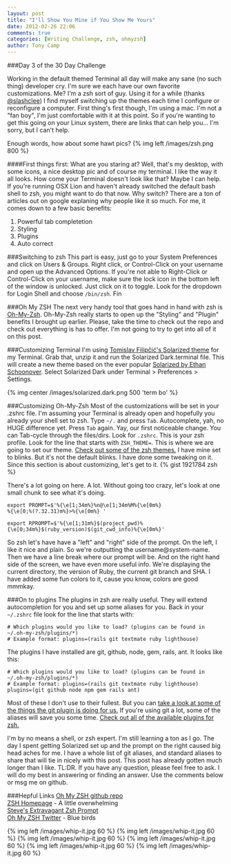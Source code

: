 ```yaml
---
layout: post
title: "I'll Show You Mine if You Show Me Yours"
date: 2012-02-26 22:06
comments: true
categories: [Writing Challenge, zsh, ohmyzsh]
author: Tony Camp 
---
```

###Day 3 of the 30 Day Challenge

Working in the default themed Terminal all day will make any sane (no such thing) developer cry. I'm sure we each have our own favorite customizations. Me? I'm a zsh sort of guy. Using it for a while (thanks [@slashclee][6]) I find myself switching up the themes each time I configure or reconfigure a computer. First thing's first though, I'm using a mac. I'm not a "fan boy", I'm just comfortable with it at this point. So if you're wanting to get this going on your Linux system, there are links that can help you... I'm sorry, but I can't help.

Enough words, how about some hawt pics?
{% img left /images/zsh.png 800 %}

####First things first: What are you staring at?
Well, that's my desktop, with some icons, a nice desktop pic and of course my terminal. I like the way it all looks. How come your Terminal doesn't look like that? Maybe I can help. If you're running OSX Lion and haven't already switched the default bash shell to zsh, you might want to do that now. Why switch? There are a ton of articles out on google explaning why people like it so much. For me, it comes down to a few basic benefits:
<ol>
	<li>Powerful tab completetion</li>
	<li>Styling</li>
	<li>Plugins</li>
	<li>Auto correct</li>
</ol>

###Switching to zsh
This part is easy, just go to your System Preferences and click on Users & Groups. Right click, or Control-Click on your username and open up the Advanced Options. If you're not able to Right-Click or Control-Click on your username, make sure the lock icon in the bottom left of the window is unlocked. Just click on it to toggle. Look for the dropdown for Login Shell and choose `/bin/zsh`. Fin

###Oh My ZSH
The next very handy tool that goes hand in hand with zsh is [Oh-My-Zsh][0]. Oh-My-Zsh really starts to open up the "Styling" and "Plugin" benefits I brought up earlier. Please, take the time to check out the repo and check out everything is has to offer. I'm not going to try to get into all of it on this post.

###Customizing Terminal
I'm using [Tomislav Filipčić's Solarized theme][2] for my Terminal. Grab that, unzip it and run the Solarized Dark.terminal file. This will create a new theme based on the ever popular [Solarized by Ethan Schoonover][3]. Select Solarized Dark under Terminal > Preferences > Settings.

{% img center /images/solarized.dark.png 500 'term bo' %}

###Customizing Oh-My-Zsh
Most of the customizations will be set in your .zshrc file. I'm assuming your Terminal is already open and hopefully you already your shell set to zsh. Type `~/.` and press `Tab`. Autocomplete, yah, no HUGE difference yet. Press `Tab` again. Yay, our first noticeable change. You can Tab-cycle through the files/dirs. Look for `.zshrc`.  This is your zsh profile. Look for the line that starts with `ZSH_THEME=`. This is where we are going to set our theme. [Check out some of the zsh themes.][1] I have mine set to blinks. But it's not the default blinks. I have done some tweaking on it. Since this section is about customizing, let's get to it. 
{% gist 1921784 zsh %}

There's a lot going on here. A lot. Without going too crazy, let's look at one small chunk to see what it's doing.
```
export PROMPT=$'%{\e[1;34m%}%n@\e[1;34m%M%{\e[0m%}
%{\e[0;%(?.32.31)m%}>%{\e[0m%} '

export RPROMPT=$'%{\e[1;31m%}$(project_pwd)%{\e[0;34m%}$(ruby_version)$(git_cwd_info)%{\e[0m%}'
```
So zsh let's have have a "left" and "right" side of the prompt. On the left, I like it nice and plain. So we're outputting the username@system-name. Then we have a line break where our prompt will be. And on the right hand side of the screen, we have even more useful info. We're displaying the current directory, the version of Ruby, the current git branch and SHA. I have added some fun colors to it, cause you know, colors are good mmmkay.

###On to plugins
The plugins in zsh are really useful. They will extend autocompletion for you and set up some aliases for you. Back in your `~/.zshrc` file look for the line that starts with:
```
# Which plugins would you like to load? (plugins can be found in ~/.oh-my-zsh/plugins/*)
# Example format: plugins=(rails git textmate ruby lighthouse)
```

The plugins I have installed are git, github, node, gem, rails, ant. It looks like this:
```
# Which plugins would you like to load? (plugins can be found in ~/.oh-my-zsh/plugins/*)
# Example format: plugins=(rails git textmate ruby lighthouse)
plugins=(git github node npm gem rails ant)
```
Most of these I don't use to their fullest. But you can [take a look at some of the things the git plugin is doing for us.][4] If you're using git a lot, some of the aliases will save you some time. [Check out all of the available plugins for zsh.][5]

I'm by no means a shell, or zsh expert. I'm still learning a ton as I go. The day I spent getting Solarized set up and the prompt on the right caused big head aches for me. I have a whole list of git aliases, and standard aliases to share that will tie in nicely with this post. This post has already gotten much longer than I like. TL:DR. If you have any question, please feel free to ask. I will do my best in answering or finding an answer. Use the comments below or msg me on github.

###Hepful Links
[Oh My ZSH github repo][0]<br />
[ZSH Homepage][7] - A little overwhelming<br />
[Steve's Extravagant Zsh Prompt][8]<br />
[Oh My ZSH Twitter][9] - Blue birds<br />

<div class="clearfix">
{% img left /images/whip-it.jpg 60 %}
{% img left /images/whip-it.jpg 60 %}
{% img left /images/whip-it.jpg 60 %}
{% img left /images/whip-it.jpg 60 %}
{% img left /images/whip-it.jpg 60 %}
{% img left /images/whip-it.jpg 60 %}
</div>

[0]: https://github.com/robbyrussell/oh-my-zsh
[1]: https://github.com/robbyrussell/oh-my-zsh/wiki/themes
[2]: https://github.com/tomislav/osx-lion-terminal.app-colors-solarized
[3]: http://ethanschoonover.com/solarized
[4]: https://github.com/robbyrussell/oh-my-zsh/blob/master/plugins/git/git.plugin.zsh
[5]: https://github.com/robbyrussell/oh-my-zsh/tree/master/plugins
[6]: https://twitter.com/#!/slashclee
[7]: http://www.zsh.org/
[8]: http://stevelosh.com/blog/2010/02/my-extravagant-zsh-prompt/
[9]: https://twitter.com/#!/ohmyzsh